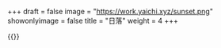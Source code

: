 +++
draft = false
image = "https://work.yaichi.xyz/sunset.png"
showonlyimage = false
title = "日落"
weight = 4
+++

{{<lightbox src="https://work.yaichi.xyz/sunset.png">}}
